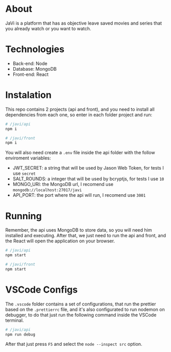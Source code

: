 # About

JaVi is a platform that has as objective leave saved movies and series that you already watch or you want to watch.

# Technologies

- Back-end: Node
- Database: MongoDB
- Front-end: React

# Instalation

This repo contains 2 projects (api and front), and you need to install all dependencies from each one, so enter in each folder project and run:

```bash
# /javi/api
npm i

# /javi/front
npm i
```

You will also need create a `.env` file inside the api folder with the follow enviroment variables:

- JWT_SECRET: a string that will be used by Jason Web Token, for tests I use `secret`
- SALT_ROUNDS: a integer that will be used by bcryptjs, for tests I use `10`
- MONGO_URI: the MongoDB url, I recomend use `mongodb://localhost:27017/javi`
- API_PORT: the port where the api will run, I recomend use `3001`

# Running

Remember, the api uses MongoDB to store data, so you will need him installed and executing. After that, we just need to run the api and front, and the React will open the application on your browser.

```bash
# /javi/api
npm start

# /javi/front
npm start
```

# VSCode Configs

The `.vscode` folder contains a set of configurations, that run the prettier based on the `.prettierrc` file, and it's also configurated to run nodemon on debugger, to do that just run the following command inside the VSCode terminal.

```bash
# /javi/api
npm run debug
```

After that just press `F5` and select the `node --inspect src` option.

